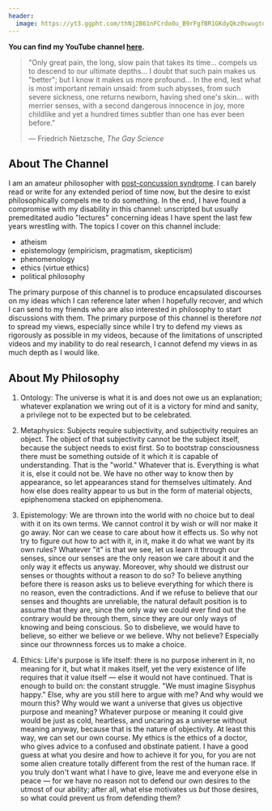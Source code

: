 ```yaml
---
header:
  image: https://yt3.ggpht.com/thNj2B61nFCrdo0u_B9rFgfBR1GKdyQkz0swugtqNU1g3BqsDiJlWZNRkAGw1UB5oTLyY_gBH3s=w1707-fcrop64=1,00005a57ffffa5a8-k-c0xffffffff-no-nd-rj
---
```


**You can find my YouTube channel [here](https://www.youtube.com/channel/UCvlKm-26JR4Fz_bAbBMP4dA).**

> "Only great pain, the long, slow pain that takes its time... compels us to descend to our ultimate depths... I doubt that such pain makes us "better"; but I know it makes us more profound... In the end, lest what is most important remain unsaid: from such abysses, from such severe sickness, one returns newborn, having shed one's skin... with merrier senses, with a second dangerous innocence in joy, more childlike and yet a hundred times subtler than one has ever been before."
>
> — Friedrich Nietzsche, *The Gay Science*

## About The Channel

I am an amateur philosopher with [post-concussion syndrome](https://www.cognitivefxusa.com/blog/post-concussion-syndrome-and-post-concussion-symptoms-pcs). I can barely read or write for any extended period of time now, but the desire to exist philosophically compels me to do something. In the end, I have found a compromise with my disability in this channel: unscripted but usually premeditated audio "lectures" concerning ideas I have spent the last few years wrestling with. The topics I cover on this channel include:

- atheism
- epistemology (empiricism, pragmatism, skepticism)
- phenomenology
- ethics (virtue ethics)
- political philosophy

The primary purpose of this channel is to produce encapsulated discourses on my ideas which I can reference later when I hopefully recover, and which I can send to my friends who are also interested in philosophy to start discussions with them. The primary purpose of this channel is therefore *not* to spread my views, especially since while I try to defend my views as rigorously as possible in my videos, because of the limitations of unscripted videos and my inability to do real research, I cannot defend my views in as much depth as I would like.

## About My Philosophy

1. Ontology: The universe is what it is and does not owe us an explanation; whatever explanation we wring out of it is a victory for mind and sanity, a privilege not to be expected but to be celebrated.

2. Metaphysics: Subjects require subjectivity, and subjectivity requires an object. The object of that subjectivity cannot be the subject itself, because the subject needs to exist first. So to bootstrap consciousness there must be something outside of it which it is capable of understanding. That is the "world." Whatever that is.
Everything is what it is, else it could not be. We have no other way to know then by appearance, so let appearances stand for themselves ultimately. And how else does reality appear to us but in the form of material objects, epiphenomena stacked on epiphenomena.

3. Epistemology: We are thrown into the world with no choice but to deal with it on its own terms. We cannot control it by wish or will nor make it go away. Nor can we cease to care about how it effects us. So why not try to figure out how to act with it, in it, make it do what we want by its own rules? Whatever "it" is that we see, let us learn it through our senses, since our senses are the only reason we care about it and the only way it effects us anyway.
Moreover, why should we distrust our senses or thoughts without a reason to do so? To believe anything before there is reason asks us to believe everything for which there is no reason, even the contradictions. And if we refuse to believe that our senses and thoughts are unreliable, the natural default position is to assume that they are, since the only way we could ever find out the contrary would be through them, since they are our only ways of knowing and being conscious. So to disbelieve, we would have to believe, so either we believe or we believe. Why not believe? Especially since our thrownness forces us to make a choice.

4. Ethics: Life's purpose is life itself: there is no purpose inherent in it, no meaning for it, but what it makes itself, yet the very existence of life requires that it value itself — else it would not have continued. That is enough to build on: the constant struggle. "We must imagine Sisyphus happy." Else, why are you still here to argue with me?
And why would we mourn this? Why would we want a universe that gives us objective purpose and meaning? Whatever purpose or meaning it could give would be just as cold, heartless, and uncaring as a universe without meaning anyway, because that is the nature of objectivity. At least this way, we can set our own course.
My ethics is the ethics of a doctor, who gives advice to a confused and obstinate patient. I have a good guess at what you desire and how to achieve it for you, for you are not some alien creature totally different from the rest of the human race. If you truly don't want what I have to give, leave me and everyone else in peace — for we have no reason not to defend our own desires to the utmost of our ability; after all, what else motivates us *but* those desires, so what could prevent us from defending them?
